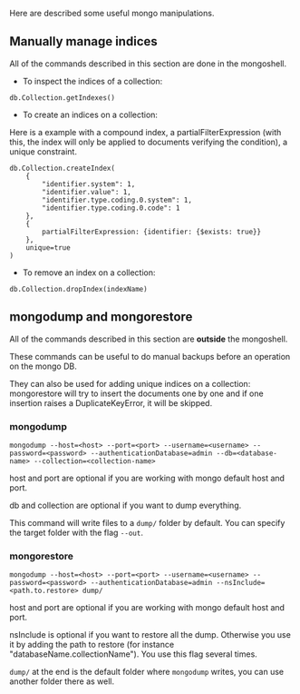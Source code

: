 Here are described some useful mongo manipulations.

## Manually manage indices

All of the commands described in this section are done in the mongoshell.

- To inspect the indices of a collection:

```
db.Collection.getIndexes()
```

- To create an indices on a collection:

Here is a example with a compound index, a partialFilterExpression (with this, the index will only be applied to documents verifying the condition), a unique constraint.

```
db.Collection.createIndex(
    {
        "identifier.system": 1,
        "identifier.value": 1,
        "identifier.type.coding.0.system": 1,
        "identifier.type.coding.0.code": 1
    }, 
    {
        partialFilterExpression: {identifier: {$exists: true}}
    },
    unique=true
)
```

- To remove an index on a collection:

```
db.Collection.dropIndex(indexName)
```


## mongodump and mongorestore

All of the commands described in this section are **outside** the mongoshell.

These commands can be useful to do manual backups before an operation on the mongo DB.

They can also be used for adding unique indices on a collection: mongorestore will try to insert the documents one by one and if one insertion raises a DuplicateKeyError, it will be skipped.

### mongodump

```
mongodump --host=<host> --port=<port> --username=<username> --password=<password> --authenticationDatabase=admin --db=<database-name> --collection=<collection-name>
```

host and port are optional if you are working with mongo default host and port.

db and collection are optional if you want to dump everything.

This command will write files to a `dump/` folder by default. You can specify the target folder with the flag `--out`.

### mongorestore

```
mongodump --host=<host> --port=<port> --username=<username> --password=<password> --authenticationDatabase=admin --nsInclude=<path.to.restore> dump/
```

host and port are optional if you are working with mongo default host and port.

nsInclude is optional if you want to restore all the dump. Otherwise you use it by adding the path to restore (for instance "databaseName.collectionName"). You use this flag several times.

`dump/` at the end is the default folder where `mongodump` writes, you can use another folder there as well.